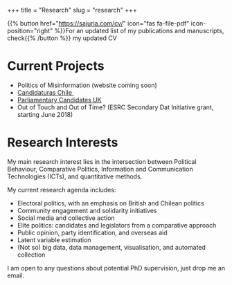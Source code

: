 +++
title = "Research"
slug = "research"
+++

{{% button href="https://sajuria.com/cv/" icon="fas fa-file-pdf" icon-position="right" %}}For an updated list of my publications and manuscripts, check{{% /button %}} my updated CV

# Current Projects

  - Politics of Misinformation (website coming soon)
  - [Candidaturas Chile ][1]
  - [Parliamentary Candidates UK][2]
  - Out of Touch and Out of Time? (ESRC Secondary Dat Initiative grant, starting June 2018)



# Research Interests

My main research interest lies in the intersection between Political Behaviour, Comparative Politics, Information and Communication Technologies (ICTs), and quantitative methods.

My current research agenda includes:

  - Electoral politics, with an emphasis on British and Chilean politics
  - Community engagement and solidarity initiatives
  - Social media and collective action
  - Elite politics: candidates and legislators from a comparative approach
  - Public opinion, party identification, and overseas aid
  - Latent variable estimation
  - (Not so) big data, data management, visualisation, and automated collection

I am open to any questions about potential PhD supervision, just drop me an email.

 [1]: http://www.candidaturaschile.cl
 [2]: http://www.parliamentarycandidates.org
 [3]: https://sajuria.com/cv/